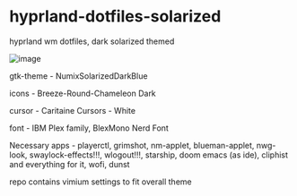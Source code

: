 # hyprland-dotfiles-solarized
hyprland wm dotfiles, dark solarized themed

![image](https://github.com/warpje5/hyprland-dotfiles-solarized/assets/125624948/d91d4eea-021d-4dc9-9a6d-15d260697952)

gtk-theme - NumixSolarizedDarkBlue

icons - Breeze-Round-Chameleon Dark

cursor - Caritaine Cursors - White

font - IBM Plex family, BlexMono Nerd Font

Necessary apps - playerctl, grimshot, nm-applet, blueman-applet, nwg-look, swaylock-effects!!!, wlogout!!!, starship, doom emacs (as ide), cliphist and everything for it, wofi, dunst

repo contains vimium settings to fit overall theme
